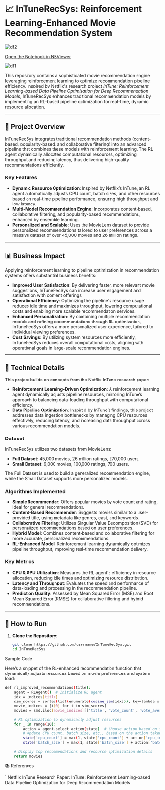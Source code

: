 # 📈 InTuneRecSys: Reinforcement Learning-Enhanced Movie Recommendation System
![df2](https://github.com/user-attachments/assets/2b25973b-388e-49d7-9cba-a5a752d444d0) 

[Open the Notebook in NBViewer](https://nbviewer.org/github/rbhardwaj2186/-Reinforcement-Learning-Enhanced-Movie-Recommendation-System/blob/main/Recommendation_model.ipynb)


![df1](https://github.com/user-attachments/assets/ad12d399-63dd-47da-93ac-ddd86aa2d244)




This repository contains a sophisticated movie recommendation engine leveraging reinforcement learning to optimize recommendation pipeline efficiency. Inspired by Netflix's research project *InTune: Reinforcement Learning-based Data Pipeline Optimization for Deep Recommendation Models*, InTuneRecSys enhances traditional recommendation models by implementing an RL-based pipeline optimization for real-time, dynamic resource allocation.

---

## 🚀 Project Overview

InTuneRecSys integrates traditional recommendation methods (content-based, popularity-based, and collaborative filtering) into an advanced pipeline that combines these models with reinforcement learning. The RL agent dynamically allocates computational resources, optimizing throughput and reducing latency, thus delivering high-quality recommendations efficiently.

### Key Features
- **Dynamic Resource Optimization**: Inspired by Netflix’s InTune, an RL agent automatically adjusts CPU count, batch sizes, and other resources based on real-time pipeline performance, ensuring high throughput and low latency.
- **Multi-Model Recommendation Engine**: Incorporates content-based, collaborative filtering, and popularity-based recommendations, enhanced by ensemble learning.
- **Personalized and Scalable**: Uses the MovieLens dataset to provide personalized recommendations tailored to user preferences across a massive dataset of over 45,000 movies and 26 million ratings.

---

## 📊 Business Impact

Applying reinforcement learning to pipeline optimization in recommendation systems offers substantial business benefits:

- **Improved User Satisfaction**: By delivering faster, more relevant movie suggestions, InTuneRecSys can increase user engagement and satisfaction with content offerings.
- **Operational Efficiency**: Optimizing the pipeline's resource usage reduces idle time and maximizes throughput, lowering computational costs and enabling more scalable recommendation services.
- **Enhanced Personalization**: By combining multiple recommendation models and refining recommendations through RL optimization, InTuneRecSys offers a more personalized user experience, tailored to individual viewing preferences.
- **Cost Savings**: By utilizing system resources more efficiently, InTuneRecSys reduces overall computational costs, aligning with operational goals in large-scale recommendation engines.

---

## 🧠 Technical Details

This project builds on concepts from the Netflix InTune research paper:

- **Reinforcement Learning-Driven Optimization**: A reinforcement learning agent dynamically adjusts pipeline resources, mirroring InTune’s approach to balancing data-loading throughput with computational efficiency.
- **Data Pipeline Optimization**: Inspired by InTune’s findings, this project addresses data ingestion bottlenecks by managing CPU resources effectively, reducing latency, and increasing data throughput across various recommendation models.

### Dataset

InTuneRecSys utilizes two datasets from MovieLens:
- **Full Dataset**: 45,000 movies, 26 million ratings, 270,000 users.
- **Small Dataset**: 9,000 movies, 100,000 ratings, 700 users.

The Full Dataset is used to build a generalized recommendation engine, while the Small Dataset supports more personalized models.

### Algorithms Implemented
- **Simple Recommender**: Offers popular movies by vote count and rating, ideal for general recommendations.
- **Content-Based Recommender**: Suggests movies similar to a user-provided title, using metadata like genres, cast, and keywords.
- **Collaborative Filtering**: Utilizes Singular Value Decomposition (SVD) for personalized recommendations based on user preferences.
- **Hybrid Model**: Combines content-based and collaborative filtering for more accurate, personalized recommendations.
- **RL-Enhanced Model**: Reinforcement learning dynamically optimizes pipeline throughput, improving real-time recommendation delivery.

### Key Metrics
- **CPU & GPU Utilization**: Measures the RL agent's efficiency in resource allocation, reducing idle times and optimizing resource distribution.
- **Latency and Throughput**: Evaluates the speed and performance of data-loading and processing in the recommendation pipeline.
- **Prediction Quality**: Assessed by Mean Squared Error (MSE) and Root Mean Squared Error (RMSE) for collaborative filtering and hybrid recommendations.

---

## 🔧 How to Run

1. **Clone the Repository**:
   ```bash
   git clone https://github.com/username/InTuneRecSys.git
   cd InTuneRecSys


Sample Code

Here’s a snippet of the RL-enhanced recommendation function that dynamically adjusts resources based on movie preferences and system load:
```bash
def rl_improved_recommendations(title):
    agent = RLAgent()  # Initialize RL agent
    idx = indices[title]
    sim_scores = sorted(list(enumerate(cosine_sim[idx])), key=lambda x: x[1], reverse=True)[1:26]
    movie_indices = [i[0] for i in sim_scores]
    movies = smd.iloc[movie_indices][['title', 'vote_count', 'vote_average', 'year', 'description']]
    
    # RL optimization to dynamically adjust resources
    for _ in range(10):
        action = agent.select_action(state)  # Choose action based on state
        # Update CPU count, batch size, etc., based on the action taken
        state['cpu_count'] = max(1, state['cpu_count'] + action['cpu_increment'])
        state['batch_size'] = max(1, state['batch_size'] + action['batch_increment'])
    
    # Display top recommendations and resource optimization details
    return movies
```

📚 References


  `  Netflix InTune Research Paper: InTune: Reinforcement Learning-based Data Pipeline Optimization for Deep Recommendation Models
  ```      This project draws heavily from Netflix's InTune research, where an RL agent optimizes data pipelines for deep learning recommendation models. We apply similar concepts to build a recommendation engine that is both efficient and adaptive to resource constraints, improving overall user experience with personalized and timely recommendations


